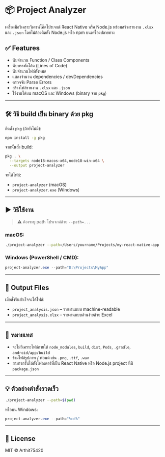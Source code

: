 # 📦 Project Analyzer

เครื่องมือวิเคราะวิเครห์โค๊ดโปรเจกต์ React Native หรือ Node.js พร้อมสร้างรายงาน `.xlsx` และ `.json` โดยไม่ต้องติดตั้ง Node.js หรือ npm บนเครื่องปลายทาง

## ✅ Features

* นับจำนวน Function / Class Components
* นับบรรทัดโค้ด (Lines of Code)
* นับจำนวนไฟล์ทั้งหมด
* แสดงจำนวน dependencies / devDependencies
* ตรวจจับ Parse Errors
* สร้างไฟล์รายงาน `.xlsx` และ `.json`
* ใช้งานได้บน macOS และ Windows (binary จาก `pkg`)

---

## 🛠 วิธี build เป็น binary ด้วย pkg

ติดตั้ง `pkg` (ถ้ายังไม่มี):

```bash
npm install -g pkg
```

จากนั้นสั่ง build:

```bash
pkg . \
  --targets node18-macos-x64,node18-win-x64 \
  --output project-analyzer
```

จะได้ไฟล์:

* `project-analyzer` (macOS)
* `project-analyzer.exe` (Windows)

---

## ▶️ วิธีใช้งาน

> ⚠️ ต้องระบุ path โปรเจกต์ด้วย `--path=...`

### macOS:

```bash
./project-analyzer --path=/Users/yourname/Projects/my-react-native-app
```

### Windows (PowerShell / CMD):

```powershell
project-analyzer.exe --path="D:\Projects\MyApp"
```

---

## 📂 Output Files

เมื่อสั่งรันสำเร็จจะได้ไฟล์:

* `project_analysis.json` – รายงานแบบ machine-readable
* `project_analysis.xlsx` – รายงานแบบอ่านง่ายด้วย Excel

---

## 📝 หมายเทส

* จะไม่วิเคราะไฟล์ภายใต้ `node_modules`, `build`, `dist`, `Pods`, `.gradle`, `android/app/build`
* ข้ามไฟล์รูปภาพ / ฟอนต์ เช่น `.png`, `.ttf`, `.wav`
* สามารถรันได้ทั้งโฟลเดอร์ที่เป็น React Native หรือ Node.js project ที่มี `package.json`

---

## 💡 ตัวอย่างคำสั่งรวดเร็ว

```bash
./project-analyzer --path=$(pwd)
```

หรือบน Windows:

```powershell
project-analyzer.exe --path="%cd%"
```

---

## 📌 License

MIT © Arthit75420